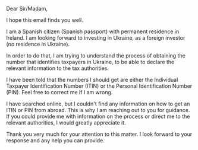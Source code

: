 Dear Sir/Madam,

I hope this email finds you well.

I am a Spanish citizen (Spanish passport) with permanent residence in Ireland. I am looking forward to investing in Ukraine, as a foreign investor (no residence in Ukraine).

In order to do that, I am trying to understand the process of obtaining the number that identifies taxpayers in Ukraine, to be able to declare the relevant information to the tax authorities.

I have been told that the numbers I should get are either the Individual Taxpayer Identification Number (ITIN) or the Personal Identification Number (PIN). Feel free to correct me if I am wrong.

I have searched online, but I couldn't find any information on how to get an ITIN or PIN from abroad. This is why I am reaching out to you for guidance. If you could provide me with information on the process or direct me to the relevant authorities, I would greatly appreciate it.

Thank you very much for your attention to this matter. I look forward to your response and any help you can provide.